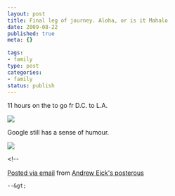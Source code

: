 ```yaml
--- 
layout: post
title: Final leg of journey. Aloha, or is it Mahalo
date: 2009-08-22
published: true
meta: {}

tags: 
- family
type: post
categories: 
- family
status: publish
---
```

11 hours on the to go fr D.C. to L.A.

![](http://media.eick.us/2011/05/IMG_0262.jpg) 



Google still has a sense of humour.



![](http://media.eick.us/2011/05/IMG_0263.jpg) 

&lt;!--  

  [Posted via email](http://posterous.com)   from [Andrew Eick's posterous](http://andreweick.posterous.com/final-leg-of-journey-aloha-or-is-it-mahalo)  

    --&gt;
